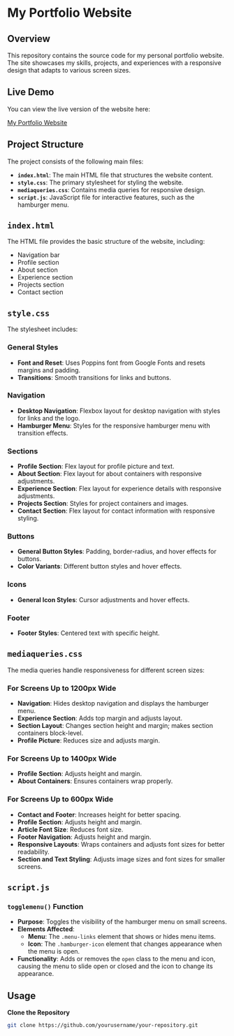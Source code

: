 # My Portfolio Website

## Overview

This repository contains the source code for my personal portfolio website. The site showcases my skills, projects, and experiences with a responsive design that adapts to various screen sizes.

## Live Demo

You can view the live version of the website here:

[My Portfolio Website](https://my-brown-portfolio.com)

## Project Structure

The project consists of the following main files:

- **`index.html`**: The main HTML file that structures the website content.
- **`style.css`**: The primary stylesheet for styling the website.
- **`mediaqueries.css`**: Contains media queries for responsive design.
- **`script.js`**: JavaScript file for interactive features, such as the hamburger menu.

## `index.html`

The HTML file provides the basic structure of the website, including:

- Navigation bar
- Profile section
- About section
- Experience section
- Projects section
- Contact section

## `style.css`

The stylesheet includes:

### General Styles

- **Font and Reset**: Uses Poppins font from Google Fonts and resets margins and padding.
- **Transitions**: Smooth transitions for links and buttons.

### Navigation

- **Desktop Navigation**: Flexbox layout for desktop navigation with styles for links and the logo.
- **Hamburger Menu**: Styles for the responsive hamburger menu with transition effects.

### Sections

- **Profile Section**: Flex layout for profile picture and text.
- **About Section**: Flex layout for about containers with responsive adjustments.
- **Experience Section**: Flex layout for experience details with responsive adjustments.
- **Projects Section**: Styles for project containers and images.
- **Contact Section**: Flex layout for contact information with responsive styling.

### Buttons

- **General Button Styles**: Padding, border-radius, and hover effects for buttons.
- **Color Variants**: Different button styles and hover effects.

### Icons

- **General Icon Styles**: Cursor adjustments and hover effects.

### Footer

- **Footer Styles**: Centered text with specific height.

## `mediaqueries.css`

The media queries handle responsiveness for different screen sizes:

### For Screens Up to 1200px Wide

- **Navigation**: Hides desktop navigation and displays the hamburger menu.
- **Experience Section**: Adds top margin and adjusts layout.
- **Section Layout**: Changes section height and margin; makes section containers block-level.
- **Profile Picture**: Reduces size and adjusts margin.

### For Screens Up to 1400px Wide

- **Profile Section**: Adjusts height and margin.
- **About Containers**: Ensures containers wrap properly.

### For Screens Up to 600px Wide

- **Contact and Footer**: Increases height for better spacing.
- **Profile Section**: Adjusts height and margin.
- **Article Font Size**: Reduces font size.
- **Footer Navigation**: Adjusts height and margin.
- **Responsive Layouts**: Wraps containers and adjusts font sizes for better readability.
- **Section and Text Styling**: Adjusts image sizes and font sizes for smaller screens.

## `script.js`

### `togglemenu()` Function

- **Purpose**: Toggles the visibility of the hamburger menu on small screens.
- **Elements Affected**:
  - **Menu**: The `.menu-links` element that shows or hides menu items.
  - **Icon**: The `.hamburger-icon` element that changes appearance when the menu is open.
- **Functionality**: Adds or removes the `open` class to the menu and icon, causing the menu to slide open or closed and the icon to change its appearance.

## Usage

**Clone the Repository**

   ```bash
   git clone https://github.com/yourusername/your-repository.git
